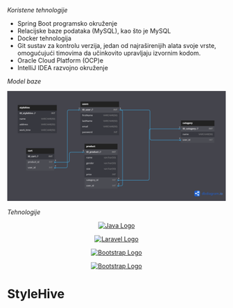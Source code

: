 ﻿

*Koristene tehnologije*

- Spring Boot programsko okruženje
- Relacijske baze podataka (MySQL), kao što je MySQL
- Docker tehnologija
- Git sustav za kontrolu verzija, jedan od najraširenijih alata svoje vrste, omogućujući timovima da učinkovito upravljaju izvornim kodom.
- Oracle Cloud Platform (OCP)e
- IntelliJ IDEA razvojno okruženje

*Model baze* 

![StyleHive](stylehive.png)


*Tehnologije* 


<p align="center"><a href="https://www.java.com/en/" target="_blank"><img src="https://cdn-icons-png.flaticon.com/512/226/226777.png" width="200" alt="Java Logo"></a></p>
<p align="center"><a href="https://spring.io/projects/spring-boot" target="_blank"><img src="https://destatic.blob.core.windows.net/images/spring-boot-logo.png" width="200" alt="Laravel Logo"></a></p>
<p align="center"><a href="https://getbootstrap.com/" target="_blank"><img src="https://getbootstrap.com/docs/5.3/assets/brand/bootstrap-logo.svg" width="200" alt="Bootstrap Logo"></a></p>
<p align="center"><a href="https://www.javascript.com/" target="_blank"><img src="https://logos-world.net/wp-content/uploads/2023/02/JavaScript-Logo.png" width="200" alt="Bootstrap Logo"></a></p>

# StyleHive
